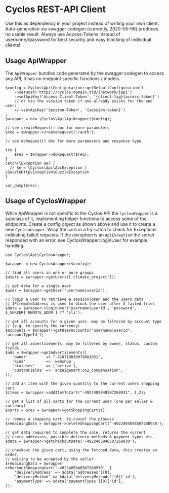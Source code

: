 # Cyclos REST-API Client

Use this as dependency in your project instead of writing your own client.
Auto-generation via swagger codegen (currently, 2020-05-06) produces no usable result.
Always use Access-Tokens instead of username//password for best security
and easy blocking of individual clients!

## Usage ApiWrapper

The `ApiWrapper` bundles code generated by the swagger codegen to access
any API, it has no endpoint specific functions / models. 

```
$config = Cyclos\Api\Configuration::getDefaultConfiguration()
    ->setHost('https://cyclos-domain.tld/{network/}api')
    ->setApiKey('Access-Client-Token', '{client-tag}{access-token}')
    // or via the session token if one already exists for the end user:
    //->setApiKey('Session-Token', '{session-token}')
;
$wrapper = new \Cyclos\Api\ApiWrapper($config);

// see createRequest() doc for more parameters
$req = $wrapper->createRequest('/auth');

// see doRequest() doc for more parameters and response type

try {
    $res = $wrapper->doRequest($req);
}
catch(\Exception $e) {
  // $e = \Cyclos\Api\ApiException | \GuzzleHttp\Exception\GuzzleException
}

var_dump($res);
```

## Usage of CyclosWrapper

While ApiWrapper is not specific to the Cyclos API the `CyclosWrapper`
is a subclass of it, implementing helper functions to access some of the
endpoints.
Create a config object as shown above and use it to create a new `CyclosWrapper`.
Wrap the calls in a try-catch to check for Exceptions indicating failed
requests. If the exception is an `ApiException` the server
responded with an error, see CyclosWrapper::loginUser for
example handling.

```
use Cyclos\Api\CyclosWrapper;

$wrapper = new CyclosWrapper($config);

// find all users in one or more groups
$users = $wrapper->getUsers(['climate_project']);

// get data for a single user
$user = $wrapper->getUser('username|userId');

// login a user to retrieve a sessionToken and the users data
// IP/remoteAddress is used to block the user after X failed tries
$data = $wrapper->loginUser('username|userId', 'password', $_SERVER['REMOTE_ADDR'] ?? 'cli');

// get all accounts for a given user, may be filtered by account type
// (e.g. to specify the currency) 
$accounts = $wrapper->getUserAccounts("username|userId", 'accountTypeId');

// get all advertisements, may be filtered by owner, status, custom fields, ...
$ads = $wrapper->getAdvertisements([
   'owner'        => "-310719030079881031",  
   'kind'         => 'webshop',
   'statuses'     => ['active'],
   'customFields' => 'anzeigenart:co2_compensation',
]);

// add an item with the given quantity to the current users shopping cart
$items = $wrapper->addItemToCart("-4922405048507268931", 1.2);

// get a list of all carts for the current user (one per seller & currency)
$carts = $res = $wrapper->getShoppingCarts();

// remove a shopping cart, to cancel the process
$remainingData = $wrapper->deleteShoppingCart('-4922405048507268930');

// get data required to complete the sale, returns the current
// users addresses, possible delivery methods & payment types etc.
$data = $wrapper->getCheckoutData('-4922405048507268930');

// checkout the given cart, using the fetched data, this creates an order, 
// waiting to be accepted by the seller
$remainingData = $wrapper->checkoutShoppingCart('-4922405048507268930', [
    'deliveryAddress' => $data['addresses'][0],
    'deliveryMethod' => $data['deliveryMethods'][0]['id'],
    'paymentType' => $data['paymentTypes'][0]['id'],
]);
```
